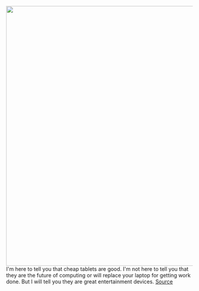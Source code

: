 <img src='https://cdn.vox-cdn.com/thumbor/Kk7TwXfZmGvCQkimtHYedHJACVA=/0x0:2040x1360/1200x800/filters:focal(857x517:1183x843)/cdn.vox-cdn.com/uploads/chorus_image/image/68462678/dseifert_201107_4280_0002.0.0.jpg' width='700px' /><br/>
I'm here to tell you that cheap tablets are good. I'm not here to tell you that they are the future of computing or will replace your laptop for getting work done. But I will tell you they are great entertainment devices.
<a href='https://www.theverge.com/22150980/samsung-galaxy-tab-a7-tablet-review-price-specs-features'> Source <a/>